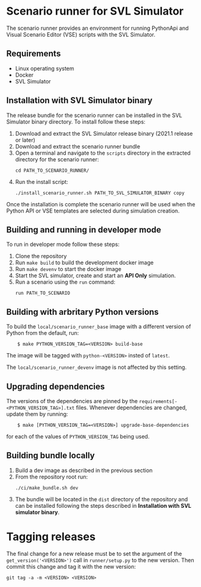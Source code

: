 # Scenario runner for SVL Simulator

The scenario runner provides an environment for running PythonApi and Visual Scenario Editor (VSE) scripts with the SVL Simulator.

## Requirements
- Linux operating system
- Docker
- SVL Simulator

## Installation with SVL Simulator binary

The release bundle for the scenario runner can be installed in the SVL Simulator binary directory.
To install follow these steps:

1. Download and extract the SVL Simulator release binary (2021.1 release or later)
2. Download and extract the scenario runner bundle
3. Open a terminal and navigate to the `scripts` directory in the extracted directory for the scenario runner:
    ```
    cd PATH_TO_SCENARIO_RUNNER/
    ```
4. Run the install script:
    ```
    ./install_scenario_runner.sh PATH_TO_SVL_SIMULATOR_BINARY copy
    ```

Once the installation is complete the scenario runner will be used when the Python API or VSE templates are selected during simulation creation.


## Building and running in developer mode
To run in developer mode follow these steps:
1. Clone the repository
2. Run `make build` to build the development docker image
3. Run `make devenv` to start the docker image
4. Start the SVL simulator, create and start an **API Only** simulation.
5. Run a scenario using the `run` command:
    ```
    run PATH_TO_SCENARIO
    ```

## Building with arbritary Python versions

To build the `local/scenario_runner_base` image with a different version of Python from the default, run:

```
    $ make PYTHON_VERSION_TAG=<VERSION> build-base
```

The image will be tagged with `python-<VERSION>` insted of `latest`.

The `local/scenario_runner_devenv` image is not affected by this setting.

## Upgrading dependencies

The versions of the dependencies are pinned by the `requirements[-<PYTHON_VERSION_TAG>].txt` files. Whenever dependencies are
changed, update them by running:

```
    $ make [PYTHON_VERSION_TAG=<VERSION>] upgrade-base-dependencies
```

for each of the values of `PYTHON_VERSION_TAG` being used.

## Building bundle locally

1. Build a dev image as described in the previous section
2. From the repository root run:
    ```
    ./ci/make_bundle.sh dev
    ```
3. The bundle will be located in the `dist` directory of the repository and can be installed following the steps described in **Installation with SVL simulator binary**.

# Tagging releases

The final change for a new release must be to set the argument of the
`get_version('<VERSION>')` call in `runner/setup.py` to the new version.
Then commit this change and tag it with the new version:

    git tag -a -m <VERSION> <VERSION>
